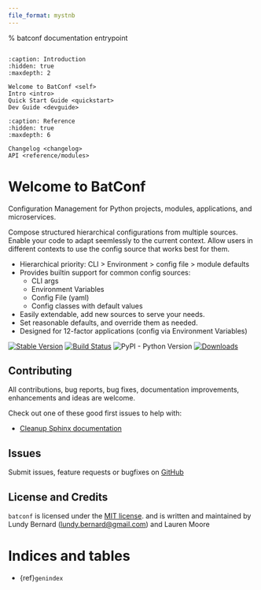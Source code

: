 ```yaml
---
file_format: mystnb
---
```


% batconf documentation entrypoint

```{currentmodule} batconf
```

```{toctree}
:caption: Introduction
:hidden: true
:maxdepth: 2

Welcome to BatConf <self>
Intro <intro>
Quick Start Guide <quickstart>
Dev Guide <devguide>
```

```{toctree}
:caption: Reference
:hidden: true
:maxdepth: 6

Changelog <changelog>
API <reference/modules>
```

# Welcome to BatConf

Configuration Management for Python projects, modules, applications, 
and microservices.

Compose structured hierarchical configurations from multiple sources.
Enable your code to adapt seemlessly to the current context.
Allow users in different contexts to use the config source that works best for
them.

* Hierarchical priority: CLI > Environment > config file > module defaults
* Provides builtin support for common config sources:
  * CLI args
  * Environment Variables
  * Config File (yaml)
  * Config classes with default values
* Easily extendable, add new sources to serve your needs.
* Set reasonable defaults, and override them as needed.
* Designed for 12-factor applications (config via Environment Variables)


[![Stable Version](https://img.shields.io/pypi/v/batconf?color=blue)](https://pypi.org/project/batconf/)
[![Build Status](https://github.com/lundybernard/batconf/actions/workflows/tests.yml/badge.svg)](https://github.com/lundybernard/batconf/actions)
![PyPI - Python Version](https://img.shields.io/pypi/pyversions/batconf)
[![Downloads](https://img.shields.io/pypi/dm/batconf)](https://pypistats.org/packages/batconf)


## Contributing

All contributions, bug reports, bug fixes, documentation improvements,
enhancements and ideas are welcome.

Check out one of these good first issues to help with:
* [Cleanup Sphinx documentation](https://github.com/lundybernard/batconf/issues/32)


## Issues

Submit issues, feature requests or bugfixes
on [GitHub](https://github.com/lundybernard/batconf)


## License and Credits

`batconf` is licensed under the 
[MIT license](https://github.com/lundybernard/batconf/blob/main/LICENSE.txt).
and is written and maintained by Lundy Bernard (lundy.bernard@gmail.com)
and Lauren Moore

# Indices and tables

- {ref}`genindex`
